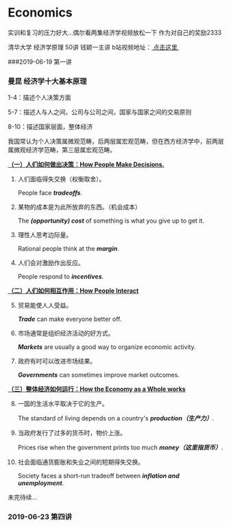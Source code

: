 # Economics

实训和复习的压力好大...偶尔看两集经济学视频放松一下 作为对自己的奖励2333

清华大学 经济学原理 50讲 钱颖一主讲 b站视频地址：<a href="https://www.bilibili.com/video/av34797837/?p=1"> 点击这里 </a>



###2019-06-19 第一讲

### 曼昆 经济学十大基本原理

1-4：描述个人决策方面

5-7：描述人与人之间，公司与公司之间，国家与国家之间的交易原则

8-10：描述国家层面，整体经济

我国常认为个人决策属微观范畴，后两层属宏观范畴，但在西方经济学中，前两层属微观经济学范畴，第三层属宏观范畴。

**<u>（一）人们如何做出决策：How People Make Decisions.</u>**

1. 人们面临得失交换（权衡取舍）。

   People face ***tradeoffs***.

2. 某物的成本是为此所放弃的东西。（机会成本）

   The ***(opportunity) cost*** of something is what you give up to get it.

3. 理性人思考边际量。

   Rational people think at the ***margin***.

4. 人们会对激励作出反应。

   People respond to ***incentives***.

**<u>（二）人们如何相互作用：How People Interact</u>**

5. 贸易能使人人受益。

   ***Trade*** can make everyone better off.

6. 市场通常是组织经济活动的好方式。

   ***Markets*** are usually a good way to organize economic activity.

7. 政府有时可以改进市场结果。

   ***Governments*** can sometimes improve market outcomes.

<u>**（三）整体经济如何运行：How the Economy as a Whole works**</u>

8. 一国的生活水平取决于它的生产。

   The standard of living depends on a country's ***production（生产力）***.

9. 当政府发行了过多的货币时，物价上涨。

   Prices rise when the government prints too much ***money（这里指货币）***.

10. 社会面临通货膨胀和失业之间的短期得失交换。

    Society faces a short-run tradeoff between ***inflation and unemployment***.



未完待续...



### 2019-06-23 第四讲

